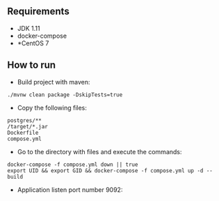 ## Requirements
* JDK 1.11
* docker-compose
* *CentOS 7

## How to run
- Build project with maven:
```
./mvnw clean package -DskipTests=true
```
- Copy the following files:
```
postgres/**
/target/*.jar
Dockerfile
compose.yml
```
- Go to the directory with files and execute the commands:
```
docker-compose -f compose.yml down || true
export UID && export GID && docker-compose -f compose.yml up -d --build 
```
- Application listen port number 9092:
